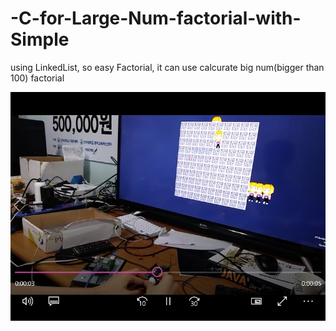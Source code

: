 # -C-for-Large-Num-factorial-with-Simple
using LinkedList, so easy Factorial, it can use calcurate big num(bigger than 100) factorial




![alt text](https://github.com/Profrog/Connection-with-Android-and-Unity-using-Serial/blob/master/example2.jpg)
